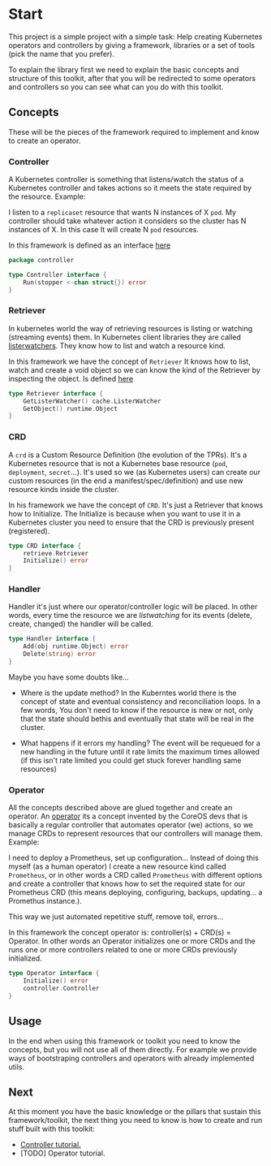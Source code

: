 
Start
=====

This project is a simple project with a simple task: Help creating Kubernetes operators and controllers by giving a framework, libraries or a set of tools (pick the name that you prefer).

To explain the library first we need to explain the basic concepts and structure of this toolkit, after that you will be redirected to some operators and controllers so you can see what can you do with this toolkit.

## Concepts

These will be the pieces of the framework required to implement and know to create an operator.

### Controller

A Kubernetes controller is something that listens/watch the status of a Kubernetes controller and takes actions so it meets the state required by the resource. Example:

I listen to a `replicaset` resource that wants N instances of X `pod`. My controller should take whatever action it considers so the cluster has N instances of X. In this case It will create N `pod` resources.

In this framework is defined as an interface [here](https://github.com/spotahome/kooper/tree/master/operator/controller)

```go
package controller

type Controller interface {
	Run(stopper <-chan struct{}) error
}
```

### Retriever

In kubernetes world the way of retrieving resources is listing or watching (streaming events) them. In Kubernetes client libraries they are called [listerwatchers](https://github.com/kubernetes/client-go/blob/1b825e3a786379cb2ae2edc98a39e9c8cd68ee3c/tools/cache/listwatch.go#L35-L41). They know how to list and watch a resource kind.

In this framework we have the concept of `Retriever` It knows how to list, watch and create a void object
so we can know the kind of the Retriever by inspecting the object. Is defined [here](https://github.com/spotahome/kooper/tree/master/operator/retrieve)

```go
type Retriever interface {
	GetListerWatcher() cache.ListerWatcher
	GetObject() runtime.Object
}
```

### CRD

A `crd` is a Custom Resource Definition (the evolution of the TPRs). It's a Kubernetes resource that is not a Kubernetes base resource (`pod`, `deployment`, `secret`...). It's used so we (as Kubernetes users) can create our custom resources (in the end a manifest/spec/definition) and use new resource kinds inside the cluster.

In his framework we have the concept of `CRD`. It's just a Retriever that knows how to Initialize.
The Initialize is because when you want to use it in a Kubernetes cluster you need to ensure that the CRD is previously present (registered).

```go
type CRD interface {
	retrieve.Retriever
	Initialize() error
}
```

### Handler

Handler it's just where our operator/controller logic will be placed. In other words, every time the resource we are *listwatching* for its events (delete, create, changed) the handler will be called.

```go
type Handler interface {
	Add(obj runtime.Object) error
	Delete(string) error
}
```

Maybe you have some doubts like... 

* Where is the update method?
In the Kuberntes world there is the concept of state and eventual consistency and reconciliation loops. In a few words, You don't need to know
if the resource is new or not, only that the state should bethis and eventually that state will be real in the cluster.

* What happens if it errors my handling?
The event will be requeued for a new handling in the future until it rate limits the maximum times allowed (if this isn't rate limited you could get stuck forever handling same resources)

### Operator

All the concepts described above are glued together and create an operator. An [operator](https://coreos.com/operators/) its a concept invented by the CoreOS devs that is basically a regular controller that automates operator (we) actions, so we manage CRDs to represent resources that our controllers will manage them. Example:

I need to deploy a Prometheus, set up configuration... Instead of doing this myself (as a human operator) I create a new resource kind called `Prometheus`, or in other words a CRD called `Prometheus` with different options and create a controller that knows how to set the required state for our Prometheus CRD (this means deploying, configuring, backups, updating... a Promethus instance.).

This way we just automated repetitive stuff, remove toil, errors...

In this framework the concept operator is: controller(s) + CRD(s) = Operator. In other words an Operator initializes one or more CRDs and the runs one or more controllers related to one or more CRDs previously initialized.

```go
type Operator interface {
	Initialize() error
	controller.Controller
}
```

## Usage

In the end when using this framework or toolkit you need to know the concepts, but you will not use
all of them directly. For example we provide ways of bootstraping controllers and operators with already implemented utils.

## Next

At this moment you have the basic knowledge or the pillars that sustain this framework/toolkit, the next
thing you need to know is how to create and run stuff built with this toolkit:

* [Controller tutorial.](controller-tutorial.md)
* [TODO] Operator tutorial.